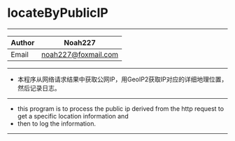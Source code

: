# locateByPublicIP
---
Author | Noah227
--- | ---
Email | noah227@foxmail.com

---
*  本程序从网络请求结果中获取公网IP，用GeoIP2获取IP对应的详细地理位置，然后记录日志。
---
*  this program is to process the public ip derived from the http request to get a specific location information and
*  then to log the information.
---
